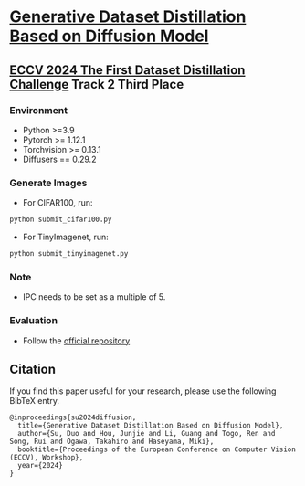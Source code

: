 # [Generative Dataset Distillation Based on Diffusion Model](https://arxiv.org/abs/2408.08610)


## [ECCV 2024 The First Dataset Distillation Challenge](https://www.dd-challenge.com/) Track 2 Third Place


### Environment

- Python >=3.9
- Pytorch >= 1.12.1
- Torchvision >= 0.13.1
- Diffusers == 0.29.2


### Generate Images

- For CIFAR100, run:
``````python
python submit_cifar100.py
``````

- For TinyImagenet, run:
``````python
python submit_tinyimagenet.py
``````

### Note

- IPC needs to be set as a multiple of 5.


### Evaluation

- Follow the [official repository](https://github.com/DataDistillation/ECCV2024-Dataset-Distillation-Challenge)


## Citation
If you find this paper useful for your research, please use the following BibTeX entry.
```
@inproceedings{su2024diffusion,
  title={Generative Dataset Distillation Based on Diffusion Model},
  author={Su, Duo and Hou, Junjie and Li, Guang and Togo, Ren and Song, Rui and Ogawa, Takahiro and Haseyama, Miki},
  booktitle={Proceedings of the European Conference on Computer Vision (ECCV), Workshop},
  year={2024}
}
```
